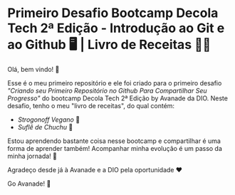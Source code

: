 # Primeiro Desafio Bootcamp Decola Tech 2ª Edição - Introdução ao Git e ao Github :desktop_computer: | Livro de Receitas :woman_cook:

Olá, bem vindo! :wave:

Esse é o meu primeiro repositório e ele foi criado para o primeiro desafio _"Criando seu Primeiro Repositório no Github Para Compartilhar Seu Progresso"_ do bootcamp Decola Tech 2ª Edição by Avanade da DIO. Neste desafio, tenho o meu "livro de receitas", do qual contém:

- _Strogonoff Vegano_ :herb:
- _Suflê de Chuchu_ :shallow_pan_of_food:

Estou aprendendo bastante coisa nesse bootcamp e compartilhar é uma forma de aprender também! Acompanhar minha evolução é um passo da minha jornada! :rocket:

Agradeço desde já à Avanade e a DIO pela oportunidade :heart:

Go Avanade! :orange:

